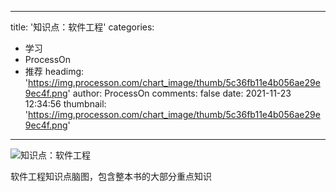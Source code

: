 
---
title: '知识点：软件工程'
categories: 
 - 学习
 - ProcessOn
 - 推荐
headimg: 'https://img.processon.com/chart_image/thumb/5c36fb11e4b056ae29e9ec4f.png'
author: ProcessOn
comments: false
date: 2021-11-23 12:34:56
thumbnail: 'https://img.processon.com/chart_image/thumb/5c36fb11e4b056ae29e9ec4f.png'
---

<div>   
<img class="thumb" alt="知识点：软件工程" src="https://img.processon.com/chart_image/thumb/5c36fb11e4b056ae29e9ec4f.png" referrerpolicy="no-referrer">
<p>软件工程知识点脑图，包含整本书的大部分重点知识</p>  
</div>
            